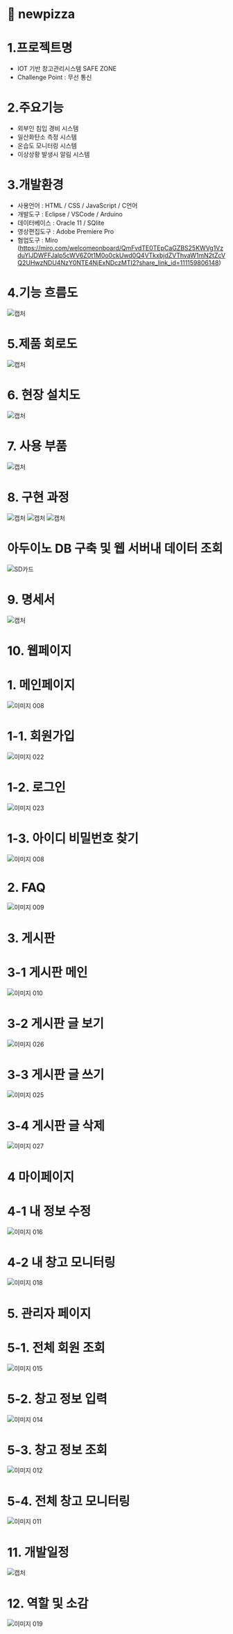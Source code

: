 # 📌 newpizza

# 1.프로젝트명
- IOT 기반 창고관리시스템 SAFE ZONE 
- Challenge Point : 무선 통신

# 2.주요기능
- 외부인 침입 경비 시스템
- 일산화탄소 측정 시스템
- 온습도 모니터링 시스템
- 이상상황 발생시 알림 시스템

# 3.개발환경
- 사용언어 : HTML / CSS / JavaScript / C언어
- 개발도구 : Eclipse / VSCode / Arduino
- 데이터베이스 : Oracle 11 / SQlite
- 영상편집도구 : Adobe Premiere Pro
- 협업도구 : Miro
(https://miro.com/welcomeonboard/QmFvdTE0TEpCaGZBS25KWVg1VzduYlJDWFFJalp5cWV6Z0t1M0o0ckUwd0Q4VTkxbjdZVThvaW1mN2tZcVQ2UHwzNDU4NzY0NTE4NjExNDczMTI2?share_link_id=111159806148)

# 4.기능 흐름도
![캡처](https://user-images.githubusercontent.com/101301726/162855268-7e2c467a-ad90-4ebe-8d4a-944746eefd4c.PNG)

# 5.제품 회로도
![캡처](https://user-images.githubusercontent.com/101301726/162855354-984bded6-276f-4411-a9b0-5f85db6e29bd.PNG)

# 6. 현장 설치도
![캡처](https://user-images.githubusercontent.com/101301726/162855423-2e29e094-c2d5-4bb3-9eee-3e521366c582.PNG)

# 7. 사용 부품
![캡처](https://user-images.githubusercontent.com/101301726/162855471-a141d5a3-4c80-4186-8627-005a3624257b.PNG)

# 8. 구현 과정
![캡처](https://user-images.githubusercontent.com/101301726/162855753-d9e00ab3-b0da-438c-80fa-acba04558403.PNG)
![캡처](https://user-images.githubusercontent.com/101301726/162855813-5dfcfe16-b838-4211-82fd-b9a424817e20.PNG)
![캡처](https://user-images.githubusercontent.com/101301726/162855841-be235528-0c92-49d7-8f82-f2820e8d94e6.PNG)
# 아두이노 DB 구축 및 웹 서버내 데이터 조회
![SD카드](https://user-images.githubusercontent.com/98267764/162859598-40de9dfa-bcff-4cc8-8f0b-6abb1cdedf36.jpg)

# 9. 명세서
![캡처](https://user-images.githubusercontent.com/101301726/162855984-897f7dac-1567-455a-9c69-b7960f77fb9d.PNG)

# 10. 웹페이지
 
 # 1. 메인페이지
 ![이미지 008](https://user-images.githubusercontent.com/98267764/162858313-6984dbcf-9377-4ee2-a82e-a5c0676fe66c.png)
 # 1-1. 회원가입
 ![이미지 022](https://user-images.githubusercontent.com/98267764/162858357-e9cb772e-8814-4b67-9cc6-66259a92627f.png)
 # 1-2. 로그인
 ![이미지 023](https://user-images.githubusercontent.com/98267764/162858369-f4b52f7c-b692-4256-8df4-1fa56a2bb22e.png)
 # 1-3. 아이디 비밀번호 찾기
 ![이미지 008](https://user-images.githubusercontent.com/98267764/162858387-74aaa88a-1ec6-4184-a4fb-9a517231073e.png)

 # 2. FAQ
 ![이미지 009](https://user-images.githubusercontent.com/98267764/162858329-82c5a6c2-514f-4b3f-b5e6-4c3203b40a6f.png)
 
 # 3. 게시판
 # 3-1 게시판 메인
 ![이미지 010](https://user-images.githubusercontent.com/98267764/162858425-7c70407f-3961-46ba-b67b-ca17690d6bed.png)
 # 3-2 게시판 글 보기
 ![이미지 026](https://user-images.githubusercontent.com/98267764/162858445-c1ffcbdc-4669-469f-a3b5-8f6ddc94e37b.png) 
 # 3-3 게시판 글 쓰기
 ![이미지 025](https://user-images.githubusercontent.com/98267764/162858461-7f919720-b1f4-445c-bfb8-951805d993f5.png) 
 # 3-4 게시판 글 삭제
 ![이미지 027](https://user-images.githubusercontent.com/98267764/162858479-0c6526c5-8431-4bb4-b749-b3135939f471.png)
 
 # 4 마이페이지
 # 4-1 내 정보 수정
 ![이미지 016](https://user-images.githubusercontent.com/98267764/162858495-ff1aa578-ff1e-4a77-8aa5-8b32001d46d1.png)
 # 4-2 내 창고 모니터링
 ![이미지 018](https://user-images.githubusercontent.com/98267764/162858507-1ae47d58-17ae-4464-ba24-48788e6fada6.png)
 
 # 5. 관리자 페이지
 # 5-1. 전체 회원 조회
 ![이미지 015](https://user-images.githubusercontent.com/98267764/162858555-2f0fed2a-d42e-4b4d-9bba-15fd3d1efec1.png) 
 # 5-2. 창고 정보 입력
 ![이미지 014](https://user-images.githubusercontent.com/98267764/162858585-074224a9-14c2-45d7-bb90-bc063b471a70.png)
 # 5-3. 창고 정보 조회
 ![이미지 012](https://user-images.githubusercontent.com/98267764/162858589-aaf81521-8a25-420e-8ca5-2e7f7da0fef2.png)
 # 5-4. 전체 창고 모니터링 
 ![이미지 011](https://user-images.githubusercontent.com/98267764/162858600-e2a79950-bbaf-4035-bedf-6ec1ce3f6b87.png)


# 11. 개발일정
![캡처](https://user-images.githubusercontent.com/101301726/162856031-cfe51729-2fd1-463c-af60-0fddfda46a98.PNG)

# 12. 역할 및 소감
![이미지 019](https://user-images.githubusercontent.com/98267764/162856302-870f1f43-687d-4c25-abdc-bb2845abf821.png)
